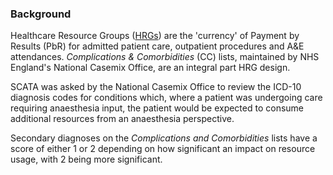### Background

Healthcare Resource Groups ([HRGs](https://digital.nhs.uk/services/secondary-uses-service-sus/payment-by-results-guidance/sus-pbr-reference-manual/hrg-grouping#healthcare-resource-groups)) are the 'currency' of Payment by Results (PbR) for admitted patient care, outpatient procedures and A&E attendances.  _Complications & Comorbidities_ (CC) lists, maintained by NHS England's National Casemix Office, are an integral part HRG design.

SCATA was asked by the National Casemix Office to review the ICD-10 diagnosis codes for conditions which, where a patient was undergoing care requiring anaesthesia input, the patient would be expected to consume additional resources from an anaesthesia perspective.

Secondary diagnoses on the _Complications and Comorbidities_ lists have a score of either 1 or 2 depending on how significant an impact on resource usage, with 2 being more significant.
